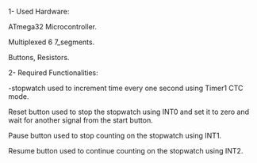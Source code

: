 1- Used Hardware:

ATmega32 Microcontroller.

Multiplexed 6 7_segments.

Buttons, Resistors.

2- Required Functionalities:

-stopwatch used to increment time every one second using Timer1 CTC mode.

Reset button used to stop the stopwatch using INT0 and set it to zero and wait for another signal from the start button.

Pause button used to stop counting on the stopwatch using INT1.

Resume button used to continue counting on the stopwatch using INT2.
